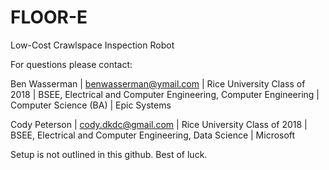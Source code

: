 # FLOOR-E
Low-Cost Crawlspace Inspection Robot

For questions please contact:

Ben Wasserman | benwasserman@ymail.com | Rice University Class of 2018 | BSEE, Electrical and Computer Engineering, Computer Engineering | Computer Science (BA) | Epic Systems

Cody Peterson | cody.dkdc@gmail.com | Rice University Class of 2018 | BSEE, Electrical and Computer Engineering, Data Science | Microsoft

Setup is not outlined in this github. Best of luck. 
